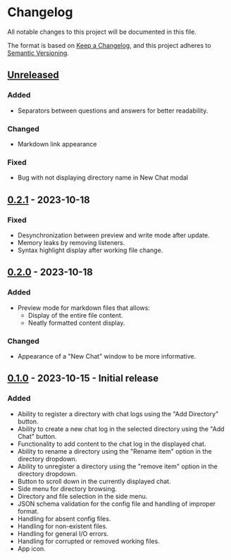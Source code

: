 # Changelog

All notable changes to this project will be documented in this file.

The format is based on [Keep a Changelog](https://keepachangelog.com/en/1.0.0/),
and this project adheres to [Semantic Versioning](https://semver.org/spec/v2.0.0.html).

## [Unreleased]

### Added

- Separators between questions and answers for better readability.

### Changed

- Markdown link appearance

### Fixed

- Bug with not displaying directory name in New Chat modal

## [0.2.1] - 2023-10-18

### Fixed

- Desynchronization between preview and write mode after update.
- Memory leaks by removing listeners.
- Syntax highlight display after working file change.


## [0.2.0] - 2023-10-18

### Added

- Preview mode for markdown files that allows:
    - Display of the entire file content.
    - Neatly formatted content display.

### Changed

- Appearance of a "New Chat" window to be more informative.

## [0.1.0] - 2023-10-15 - Initial release

### Added

- Ability to register a directory with chat logs using the "Add Directory" button.
- Ability to create a new chat log in the selected directory using the "Add Chat" button.
- Functionality to add content to the chat log in the displayed chat.
- Ability to rename a directory using the "Rename item" option in the directory dropdown.
- Ability to unregister a directory using the "remove item" option in the directory dropdown.
- Button to scroll down in the currently displayed chat.
- Side menu for directory browsing.
- Directory and file selection in the side menu.
- JSON schema validation for the config file and handling of improper format.
- Handling for absent config files.
- Handling for non-existent files.
- Handling for general I/O errors.
- Handling for corrupted or removed working files.
- App icon.

[unreleased]: https://github.com/bartlomiej-aleksiejczyk/DialogDrafter/tree/dev
[0.2.1]: https://github.com/bartlomiej-aleksiejczyk/DialogDrafter/releases/tag/v0.2.1
[0.2.0]: https://github.com/bartlomiej-aleksiejczyk/DialogDrafter/releases/tag/v0.2
[0.1.0]: https://github.com/bartlomiej-aleksiejczyk/DialogDrafter/releases/tag/v0.1